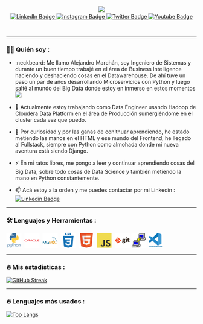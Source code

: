 <div id="header" align="center">
  <img src="https://media.giphy.com/media/M9gbBd9nbDrOTu1Mqx/giphy.gif" width="100">
</div>

<div id="badges" align="center">
  <a href="https://ar.linkedin.com/in/alejomarchan">
    <img src="https://img.shields.io/badge/LinkedIn-blue?style=for-the-badge&logo=linkedin&logoColor=white" alt="LinkedIn Badge"/>
  </a>
  <a href="https://www.instagram.com/alejomarchan">
    <img src="https://img.shields.io/badge/Instagram-red?style=for-the-badge&logo=instagram&logoColor=white" alt="Instagram Badge"/>
  </a>
  <a href="https://twitter.com/alejomarchan">
    <img src="https://img.shields.io/badge/Twitter-blue?style=for-the-badge&logo=twitter&logoColor=white" alt="Twitter Badge"/>
  </a>
   <a href="https://www.youtube.com/channel/UCI8IresOZ6_2ge2rtUDS8fQ">
    <img src="https://img.shields.io/badge/YouTube-red?style=for-the-badge&logo=youtube&logoColor=white" alt="Youtube Badge"/>
  </a>
  <p><img src="https://komarev.com/ghpvc/?username=alejomarchan&style=flat-square&color=blue" align="center" alt=""/></p>
</div>

---

### :man_technologist: Quién soy :

<div id="perfil">

- :neckbeard: Me llamo Alejandro Marchán, soy Ingeniero de Sistemas y durante un buen tiempo trabajé en el área de Business Intelligence haciendo y deshaciendo cosas en el Datawarehouse. De ahí tuve un paso un par de años desarrollando Microservicios con Python y luego salté al mundo del Big Data donde estoy en inmerso en estos momentos <img src="https://media.giphy.com/media/WUlplcMpOCEmTGBtBW/giphy.gif" width="30">

- :telescope: Actualmente estoy trabajando como Data Engineer usando Hadoop de Cloudera Data Platform en el área de Producción sumergiéndome en el cluster cada vez que puedo.

- :seedling: Por curiosidad y por las ganas de conitnuar aprendiendo, he estado metiendo las manos en el HTML y ese mundo del Frontend, he llegado al Fullstack, siempre con Python como almohada donde mi nueva aventura está siendo Django.

- :zap: En mi ratos libres, me pongo a leer y continuar aprendiendo cosas del Big Data, sobre todo cosas de Data Science y también metiendo la mano en Python constantemente.

- :mailbox: Acá estoy a la orden y me puedes contactar por mi Linkedin : [![Linkedin Badge](https://img.shields.io/badge/LinkedIn-blue?style=for-the-badge&logo=linkedin&logoColor=white)](https://ar.linkedin.com/in/alejomarchan)
</div>

---

### :hammer_and_wrench: Lenguajes y Herramientas :

<div id="tools">
  <img src="https://github.com/devicons/devicon/blob/master/icons/python/python-original-wordmark.svg"  title="Python" alt="Python" width="40" height="40"/>&nbsp;
  <img src="https://github.com/devicons/devicon/blob/master/icons/oracle/oracle-original.svg"  title="Oracle" alt="Oracle" width="40" height="40"/>&nbsp;
  <img src="https://github.com/devicons/devicon/blob/master/icons/mysql/mysql-original-wordmark.svg" title="MySQL"  alt="MySQL" width="40" height="40"/>&nbsp;
  <img src="https://github.com/devicons/devicon/blob/master/icons/css3/css3-plain-wordmark.svg"  title="CSS3" alt="CSS" width="40" height="40"/>&nbsp;
  <img src="https://github.com/devicons/devicon/blob/master/icons/html5/html5-original.svg" title="HTML5" alt="HTML" width="40" height="40"/>&nbsp;
  <img src="https://github.com/devicons/devicon/blob/master/icons/javascript/javascript-original.svg" title="JavaScript" alt="JavaScript" width="40" height="40"/>&nbsp;
  <img src="https://github.com/devicons/devicon/blob/master/icons/git/git-original-wordmark.svg" title="Git" **alt="Git" width="40" height="40"/>
  <img src="https://github.com/devicons/devicon/blob/master/icons/putty/putty-original.svg" title="Putty" **alt="Putty" width="40" height="40"/>
  <img src="https://github.com/devicons/devicon/blob/master/icons/vscode/vscode-original-wordmark.svg" title="VSC" **alt="VSC" width="40" height="40"/>
</div>

---

### :fire: Mis estadísticas :

[![GitHub Streak](http://github-readme-streak-stats.herokuapp.com?user=alejomarchan&theme=dark&background=000000)](https://git.io/streak-stats)


---

### :fire: Lenguajes más usados :

[![Top Langs](https://github-readme-stats.vercel.app/api/top-langs/?username=alejomarchan)](https://github.com/anuraghazra/github-readme-stats)

